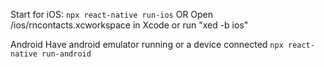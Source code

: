 Start for iOS:
`npx react-native run-ios`
OR
Open /ios/rncontacts.xcworkspace in Xcode or run "xed -b ios"

Android
Have android emulator running or a device connected
`npx react-native run-android`
